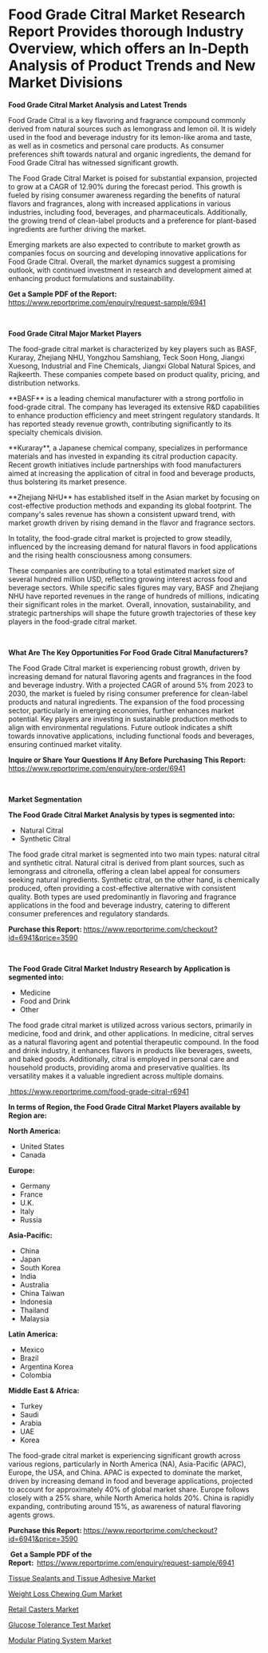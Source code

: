 <p><h1>Food Grade Citral Market Research Report Provides thorough Industry Overview, which offers an In-Depth Analysis of Product Trends and New Market Divisions</h1></p><p><strong>Food Grade Citral Market Analysis and Latest Trends</strong></p>
<p><p>Food Grade Citral is a key flavoring and fragrance compound commonly derived from natural sources such as lemongrass and lemon oil. It is widely used in the food and beverage industry for its lemon-like aroma and taste, as well as in cosmetics and personal care products. As consumer preferences shift towards natural and organic ingredients, the demand for Food Grade Citral has witnessed significant growth.</p><p>The Food Grade Citral Market is poised for substantial expansion, projected to grow at a CAGR of 12.90% during the forecast period. This growth is fueled by rising consumer awareness regarding the benefits of natural flavors and fragrances, along with increased applications in various industries, including food, beverages, and pharmaceuticals. Additionally, the growing trend of clean-label products and a preference for plant-based ingredients are further driving the market.</p><p>Emerging markets are also expected to contribute to market growth as companies focus on sourcing and developing innovative applications for Food Grade Citral. Overall, the market dynamics suggest a promising outlook, with continued investment in research and development aimed at enhancing product formulations and sustainability.</p></p>
<p><strong>Get a Sample PDF of the Report:&nbsp;</strong> <a href="https://www.reportprime.com/enquiry/request-sample/6941">https://www.reportprime.com/enquiry/request-sample/6941</a></p>
<p>&nbsp;</p>
<p><strong>Food Grade Citral Major Market Players</strong></p>
<p><p>The food-grade citral market is characterized by key players such as BASF, Kuraray, Zhejiang NHU, Yongzhou Samshiang, Teck Soon Hong, Jiangxi Xuesong, Industrial and Fine Chemicals, Jiangxi Global Natural Spices, and Rajkeerth. These companies compete based on product quality, pricing, and distribution networks.</p><p>**BASF** is a leading chemical manufacturer with a strong portfolio in food-grade citral. The company has leveraged its extensive R&D capabilities to enhance production efficiency and meet stringent regulatory standards. It has reported steady revenue growth, contributing significantly to its specialty chemicals division.</p><p>**Kuraray**, a Japanese chemical company, specializes in performance materials and has invested in expanding its citral production capacity. Recent growth initiatives include partnerships with food manufacturers aimed at increasing the application of citral in food and beverage products, thus bolstering its market presence.</p><p>**Zhejiang NHU** has established itself in the Asian market by focusing on cost-effective production methods and expanding its global footprint. The company's sales revenue has shown a consistent upward trend, with market growth driven by rising demand in the flavor and fragrance sectors.</p><p>In totality, the food-grade citral market is projected to grow steadily, influenced by the increasing demand for natural flavors in food applications and the rising health consciousness among consumers.</p><p>These companies are contributing to a total estimated market size of several hundred million USD, reflecting growing interest across food and beverage sectors. While specific sales figures may vary, BASF and Zhejiang NHU have reported revenues in the range of hundreds of millions, indicating their significant roles in the market. Overall, innovation, sustainability, and strategic partnerships will shape the future growth trajectories of these key players in the food-grade citral market.</p></p>
<p>&nbsp;</p>
<p><strong>What Are The Key Opportunities For Food Grade Citral Manufacturers?</strong></p>
<p><p>The Food Grade Citral market is experiencing robust growth, driven by increasing demand for natural flavoring agents and fragrances in the food and beverage industry. With a projected CAGR of around 5% from 2023 to 2030, the market is fueled by rising consumer preference for clean-label products and natural ingredients. The expansion of the food processing sector, particularly in emerging economies, further enhances market potential. Key players are investing in sustainable production methods to align with environmental regulations. Future outlook indicates a shift towards innovative applications, including functional foods and beverages, ensuring continued market vitality.</p></p>
<p><strong>Inquire or Share Your Questions If Any Before Purchasing This Report:</strong> <a href="https://www.reportprime.com/enquiry/pre-order/6941">https://www.reportprime.com/enquiry/pre-order/6941</a></p>
<p>&nbsp;</p>
<p><strong>Market Segmentation</strong></p>
<p><strong>The Food Grade Citral Market Analysis by types is segmented into:</strong></p>
<p><ul><li>Natural Citral</li><li>Synthetic Citral</li></ul></p>
<p><p>The food grade citral market is segmented into two main types: natural citral and synthetic citral. Natural citral is derived from plant sources, such as lemongrass and citronella, offering a clean label appeal for consumers seeking natural ingredients. Synthetic citral, on the other hand, is chemically produced, often providing a cost-effective alternative with consistent quality. Both types are used predominantly in flavoring and fragrance applications in the food and beverage industry, catering to different consumer preferences and regulatory standards.</p></p>
<p><strong>Purchase this Report:&nbsp;</strong><a href="https://www.reportprime.com/checkout?id=6941&price=3590">https://www.reportprime.com/checkout?id=6941&price=3590</a></p>
<p>&nbsp;</p>
<p><strong>The Food Grade Citral Market Industry Research by Application is segmented into:</strong></p>
<p><ul><li>Medicine</li><li>Food and Drink</li><li>Other</li></ul></p>
<p><p>The food grade citral market is utilized across various sectors, primarily in medicine, food and drink, and other applications. In medicine, citral serves as a natural flavoring agent and potential therapeutic compound. In the food and drink industry, it enhances flavors in products like beverages, sweets, and baked goods. Additionally, citral is employed in personal care and household products, providing aroma and preservative qualities. Its versatility makes it a valuable ingredient across multiple domains.</p></p>
<p><a href="https://www.reportprime.com/food-grade-citral-r6941">&nbsp;https://www.reportprime.com/food-grade-citral-r6941</a></p>
<p><strong>In terms of Region, the Food Grade Citral Market Players available by Region are:</strong></p>
<p>
    <p> <strong> North America: </strong>
        <ul>
            <li>United States</li>
            <li>Canada</li>
        </ul>
        </p> 
    <p> <strong> Europe: </strong>
        <ul>
            <li>Germany</li>
            <li>France</li>
            <li>U.K.</li>
            <li>Italy</li>
            <li>Russia</li>
        </ul>
        </p> 
    <p> <strong> Asia-Pacific: </strong>
        <ul>
            <li>China</li>
            <li>Japan</li>
            <li>South Korea</li>
            <li>India</li>
            <li>Australia</li>
            <li>China Taiwan</li>
            <li>Indonesia</li>
            <li>Thailand</li>
            <li>Malaysia</li>
        </ul>
        </p> 
    <p> <strong> Latin America: </strong>
        <ul>
            <li>Mexico</li>
            <li>Brazil</li>
            <li>Argentina Korea</li>
            <li>Colombia</li>
        </ul>
        </p> 
    <p> <strong> Middle East & Africa: </strong>
        <ul>
            <li>Turkey</li>
            <li>Saudi</li>
            <li>Arabia</li>
            <li>UAE</li>
            <li>Korea</li>
        </ul>
    </p>
    </p>
<p><p>The food-grade citral market is experiencing significant growth across various regions, particularly in North America (NA), Asia-Pacific (APAC), Europe, the USA, and China. APAC is expected to dominate the market, driven by increasing demand in food and beverage applications, projected to account for approximately 40% of global market share. Europe follows closely with a 25% share, while North America holds 20%. China is rapidly expanding, contributing around 15%, as awareness of natural flavoring agents grows.</p></p>
<p><strong>Purchase this Report: </strong><a href="https://www.reportprime.com/checkout?id=6941&price=3590">https://www.reportprime.com/checkout?id=6941&price=3590</a></p>
<p>&nbsp;<strong>Get a Sample PDF of the Report:&nbsp;&nbsp;</strong><a href="https://www.reportprime.com/enquiry/request-sample/6941">https://www.reportprime.com/enquiry/request-sample/6941</a></p>
<p><strong></strong></p>
<p><p><a href="https://medium.com/@raperang95/strategic-market-insights-into-the-global-tissue-sealants-and-tissue-adhesive-market-2024-2031-91895290924c">Tissue Sealants and Tissue Adhesive Market</a></p><p><a href="https://medium.com/@lamm8276/market-insights-global-weight-loss-chewing-gum-market-forecast-and-innovation-trends-2024-2031-630b951bcfb6">Weight Loss Chewing Gum Market</a></p><p><a href="https://issuu.com/reportprime-2/docs/retail-casters-market-size-2030.ppt_5b670a05025a24">Retail Casters Market</a></p><p><a href="https://www.linkedin.com/pulse/role-glucose-tolerance-test-market-applications-hospitalsclinicshomecareothers-9b8ic?trackingId=3jGRAkJMRpaskPkN6r%2BS%2Bg%3D%3D">Glucose Tolerance Test Market</a></p><p><a href="https://issuu.com/reportprime-2/docs/modular-plating-system-market-size-_be8ae34ba33028">Modular Plating System Market</a></p></p>